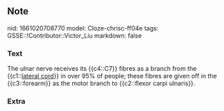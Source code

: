 ## Note
nid: 1661020708770
model: Cloze-chrisc-ff04e
tags: GSSE::!Contributor::Victor_Liu
markdown: false

### Text
The ulnar nerve receives its {{c4::C7}} fibres as a branch from the
{{c1::<u>lateral cord</u>}} in over 95% of people; these fibres are
given off in the {{c3::forearm}} as the motor branch to
{{c2::flexor carpi ulnaris}}.

### Extra


